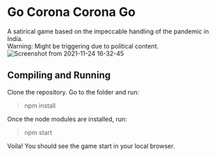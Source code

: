 # Go Corona Corona Go
A satirical game based on the impeccable handling of the pandemic in India. <br>
Warning: Might be triggering due to political content. <br>
![Screenshot from 2021-11-24 16-32-45](https://user-images.githubusercontent.com/50495591/143226852-bfa38f6f-cc3c-48f7-bcf7-32c919959da9.png)


## Compiling and Running
Clone the repository.
Go to the folder and run:
  >  npm install
  
Once the node modules are installed, run:
> npm start

Voila! You should see the game start in your local browser.
<!--
# Also find the live app at
https://gocoronacoronago.herokuapp.com/
--!>
